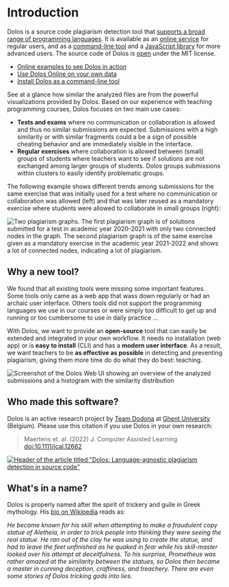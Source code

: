 # Introduction

Dolos is a source code plagiarism detection tool that [supports a broad range of programming languages](/about/languages).
It is available as an [online service](/guide/server) for regular users, and as a [command-line tool](/guide/installation) and a [JavaScript library](/guide/library) for more advanced users. The source code of Dolos is [open](https://github.com/dodona-edu/dolos) under the MIT license.

- [Online examples to see Dolos in action](/try/)
- [Use Dolos Online on your own data](/guide/server)
- [Install Dolos as a command-line tool](/guide/installation)

See at a glance how similar the analyzed files are from the powerful visualizations provided by Dolos. Based on our experience with teaching programming courses, Dolos focuses on two main use cases:

- **Tests and exams** where no communication or collaboration is allowed and thus no similar submissions are expected. Submissions with a high similarity or with similar fragments could a be a sign of possible cheating behavior and are immediately visible in the interface.
- **Regular exercises** where collaboration is allowed between (small) groups of students where teachers want to see if solutions are not exchanged among larger groups of students. Dolos groups submissions within clusters to easily identify problematic groups.

The following example shows different trends among submissions for the same exercise that was initially used for a test where no communication or collaboration was allowed (left) and that was later reused as a mandatory exercise where students were allowed to collaborate in small groups (right):

![Two plagiarism graphs. The first plagiarism graph is of solutions submitted for a test in academic year 2020-2021 with only two connected nodes in the graph. The second plagiarism graph is of the same exercise given as a mandatory exercise in the academic year 2021-2022 and shows a lot of connected nodes, indicating a lot of plagiarism.](/images/comparison-exercise-evaluation.png)

## Why a new tool?

We found that all existing tools were missing some important features. Some tools only came as a web app that wass down regularly or had an archaic user interface. Others tools did not support the programming languages we use in our courses or were simply too difficult to get up and running or too cumbersome to use in daily practice ...

With Dolos, we want to provide an **open-source** tool that can easily be extended and integrated in your own workflow. It needs no installation (web app) or is **easy to install** (CLI) and has a **modern user interface**. As a result, we want teachers to be **as effective as possible** in detecting and preventing plagiarism, giving them more time do do what they do best: teaching.

![Screenshot of the Dolos Web UI showing an overview of the analyzed submissions and a histogram with the similarity distribution](/images/dolos-screenshot.png)

## Who made this software?

Dolos is an active research project by [Team Dodona](https://dodona.ugent.be/en/about/) at [Ghent University](https://www.ugent.be/en) (Belgium). Please use this citation if you use Dolos in your own research:

> Maertens et. al. (2022) J. Computer Assisted Learning [doi:10.1111/jcal.12662](https://doi.org/10.1111/jcal.12662)

[![Header of the article titled "Dolos: Language-agnostic plagiarism detection in source code"](/images/dolos-article.png)](https://doi.org/10.1111/jcal.12662)

## What's in a name?

Dolos is properly named after the spirit of trickery and guile in Greek mythology. His [bio on Wikipedia](https://en.wikipedia.org/wiki/Dolos_(mythology)) reads as:

_He became known for his skill when attempting to make a fraudulent copy statue of Aletheia, in order to trick people into thinking they were seeing the real statue. He ran out of the clay he was using to create the statue, and had to leave the feet unfinished as he quaked in fear while his skill-master looked over his attempt at deceitfulness. To his surprise, Prometheus was rather amazed at the similarity between the statues, so Dolos then became a master in cunning deception, craftiness, and treachery. There are even some stories of Dolos tricking gods into lies._
